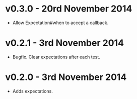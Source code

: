 # v0.3.0 - 20rd November 2014

- Allow Expectation#when to accept a callback.

# v0.2.1 - 3rd November 2014

- Bugfix. Clear expectations after each test.

# v0.2.0 - 3rd November 2014

- Adds expectations.
